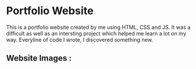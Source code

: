 # Portfolio Website 

This is a portfolio website created by me using HTML, CSS and JS. It was a difficult as well as an intersting project which helped me learn a lot on my way. Everyline of code I wrote, I discovered something new. 

## Website Images :




